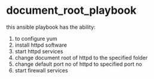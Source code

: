 # document_root_playbook
this ansible playbook has the ability:
1. to configure yum
2. install httpd software 
3. start httpd services
4. change document root of httpd to the specified folder
5. change default port no of httpd to specified port no
6. start firewall services 
